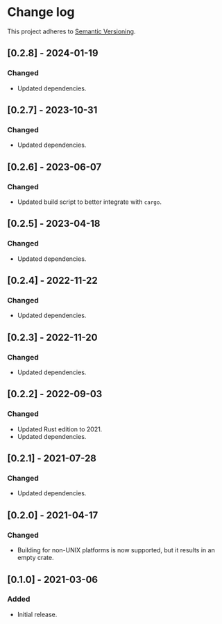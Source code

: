 # Change log

This project adheres to [Semantic Versioning](https://semver.org/spec/v2.0.0.html).

## [0.2.8] - 2024-01-19

### Changed

- Updated dependencies.

## [0.2.7] - 2023-10-31

### Changed

- Updated dependencies.

## [0.2.6] - 2023-06-07

### Changed

- Updated build script to better integrate with `cargo`.

## [0.2.5] - 2023-04-18

### Changed

- Updated dependencies.

## [0.2.4] - 2022-11-22

### Changed

- Updated dependencies.

## [0.2.3] - 2022-11-20

### Changed

- Updated dependencies.

## [0.2.2] - 2022-09-03

### Changed

- Updated Rust edition to 2021.
- Updated dependencies.

## [0.2.1] - 2021-07-28

### Changed

- Updated dependencies.

## [0.2.0] - 2021-04-17

### Changed

- Building for non-UNIX platforms is now supported, but it results in
  an empty crate.

## [0.1.0] - 2021-03-06

### Added

- Initial release.
